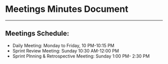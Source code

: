 # Meetings Minutes Document
----
## Meetings Schedule:
- Daily Meeting: Monday to Friday, 10 PM-10:15 PM
- Sprint Review Meeting: Sunday 10:30 AM-12:00 PM
- Sprint Plnning & Retrospective Meeting: Sunday 1:00 PM- 2:30 PM
